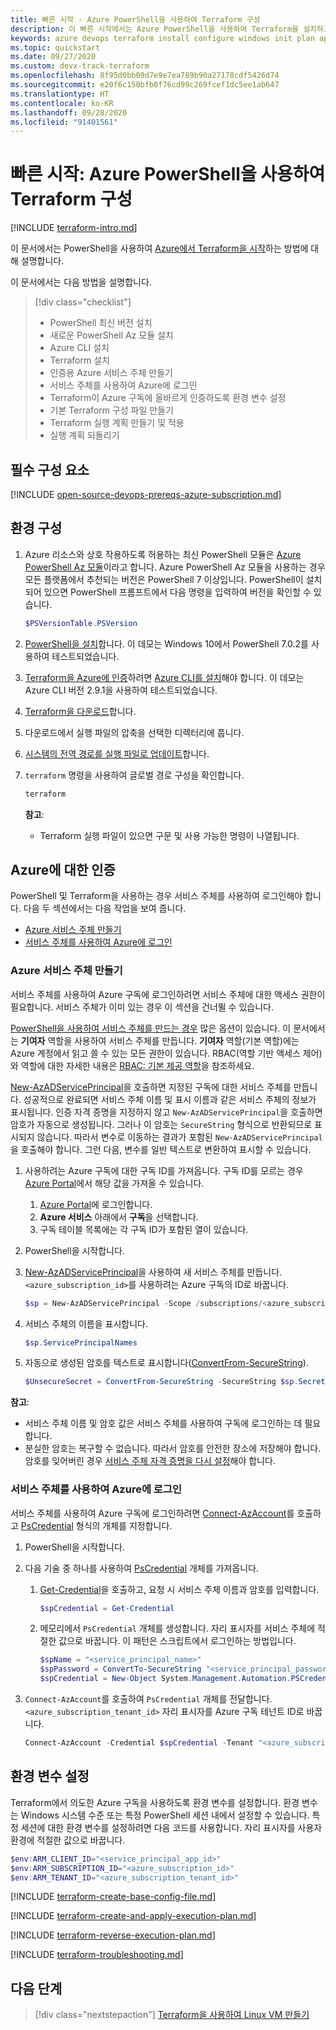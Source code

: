 ```yaml
---
title: 빠른 시작 - Azure PowerShell을 사용하여 Terraform 구성
description: 이 빠른 시작에서는 Azure PowerShell을 사용하여 Terraform을 설치하고 구성하는 방법을 알아봅니다.
keywords: azure devops terraform install configure windows init plan apply execution login rbac service principal automated script powershell
ms.topic: quickstart
ms.date: 09/27/2020
ms.custom: devx-track-terraform
ms.openlocfilehash: 8f95d0bb09d7e9e7ea789b90a27178cdf5426d74
ms.sourcegitcommit: e20f6c150bfb0f76cd99c269fcef1dc5ee1ab647
ms.translationtype: HT
ms.contentlocale: ko-KR
ms.lasthandoff: 09/28/2020
ms.locfileid: "91401561"
---
```

# <a name="quickstart-configure-terraform-using-azure-powershell"></a>빠른 시작: Azure PowerShell을 사용하여 Terraform 구성
 
[!INCLUDE [terraform-intro.md](includes/terraform-intro.md)]

이 문서에서는 PowerShell을 사용하여 [Azure에서 Terraform을 시작](https://www.terraform.io/docs/providers/azurerm/index.html)하는 방법에 대해 설명합니다.

이 문서에서는 다음 방법을 설명합니다.
> [!div class="checklist"]
> * PowerShell 최신 버전 설치
> * 새로운 PowerShell Az 모듈 설치
> * Azure CLI 설치
> * Terraform 설치
> * 인증용 Azure 서비스 주체 만들기
> * 서비스 주체를 사용하여 Azure에 로그인 
> * Terraform이 Azure 구독에 올바르게 인증하도록 환경 변수 설정
> * 기본 Terraform 구성 파일 만들기
> * Terraform 실행 계획 만들기 및 적용
> * 실행 계획 되돌리기

## <a name="prerequisites"></a>필수 구성 요소

[!INCLUDE [open-source-devops-prereqs-azure-subscription.md](../includes/open-source-devops-prereqs-azure-subscription.md)]

## <a name="configure-your-environment"></a>환경 구성

1. Azure 리소스와 상호 작용하도록 허용하는 최신 PowerShell 모듈은 [Azure PowerShell Az 모듈](/powershell/azure/new-azureps-module-az)이라고 합니다. Azure PowerShell Az 모듈을 사용하는 경우 모든 플랫폼에서 추천되는 버전은 PowerShell 7 이상입니다. PowerShell이 설치되어 있으면 PowerShell 프롬프트에서 다음 명령을 입력하여 버전을 확인할 수 있습니다.

    ```powershell
    $PSVersionTable.PSVersion
    ```

1. [PowerShell을 설치](/powershell/scripting/install/installing-powershell-core-on-windows)합니다. 이 데모는 Windows 10에서 PowerShell 7.0.2를 사용하여 테스트되었습니다.

1. [Terraform을 Azure에 인증](https://www.terraform.io/docs/providers/azurerm/guides/azure_cli.html)하려면 [Azure CLI를 설치](/cli/azure/install-azure-cli-windows)해야 합니다. 이 데모는 Azure CLI 버전 2.9.1을 사용하여 테스트되었습니다.

1. [Terraform을 다운로드](https://www.terraform.io/downloads.html)합니다.

1. 다운로드에서 실행 파일의 압축을 선택한 디렉터리에 풉니다.

1. [시스템의 전역 경로를 실행 파일로 업데이트](https://stackoverflow.com/questions/1618280/where-can-i-set-path-to-make-exe-on-windows)합니다.

1. `terraform` 명령을 사용하여 글로벌 경로 구성을 확인합니다.

    ```powershell
    terraform
    ```

    **참고**:
    - Terraform 실행 파일이 있으면 구문 및 사용 가능한 명령이 나열됩니다.

## <a name="authenticate-to-azure"></a>Azure에 대한 인증

PowerShell 및 Terraform을 사용하는 경우 서비스 주체를 사용하여 로그인해야 합니다. 다음 두 섹션에서는 다음 작업을 보여 줍니다.

- [Azure 서비스 주체 만들기](#create-an-azure-service-principal)
- [서비스 주체를 사용하여 Azure에 로그인](#log-in-to-azure-using-a-service-principal)


### <a name="span-idcreate-an-azure-service-principalcreate-an-azure-service-principal"></a><span id="create-an-azure-service-principal"/>Azure 서비스 주체 만들기

서비스 주체를 사용하여 Azure 구독에 로그인하려면 서비스 주체에 대한 액세스 권한이 필요합니다. 서비스 주체가 이미 있는 경우 이 섹션을 건너뛸 수 있습니다.

[PowerShell을 사용하여 서비스 주체를 만드는 경우](/powershell/azure/create-azure-service-principal-azureps) 많은 옵션이 있습니다. 이 문서에서는 **기여자** 역할을 사용하여 서비스 주체를 만듭니다. **기여자** 역할(기본 역할)에는 Azure 계정에서 읽고 쓸 수 있는 모든 권한이 있습니다. RBAC(역할 기반 액세스 제어)와 역할에 대한 자세한 내용은 [RBAC: 기본 제공 역할](/azure/active-directory/role-based-access-built-in-roles)을 참조하세요.

[New-AzADServicePrincipal](/powershell/module/Az.Resources/New-AzADServicePrincipal)을 호출하면 지정된 구독에 대한 서비스 주체를 만듭니다. 성공적으로 완료되면 서비스 주체 이름 및 표시 이름과 같은 서비스 주체의 정보가 표시됩니다. 인증 자격 증명을 지정하지 않고 `New-AzADServicePrincipal`을 호출하면 암호가 자동으로 생성됩니다. 그러나 이 암호는 `SecureString` 형식으로 반환되므로 표시되지 않습니다. 따라서 변수로 이동하는 결과가 포함된 `New-AzADServicePrincipal`을 호출해야 합니다. 그런 다음, 변수를 일반 텍스트로 변환하여 표시할 수 있습니다.

1. 사용하려는 Azure 구독에 대한 구독 ID를 가져옵니다. 구독 ID를 모르는 경우 [Azure Portal](https://portal.azure.com/)에서 해당 값을 가져올 수 있습니다.

    1. [Azure Portal](https://portal.azure.com/)에 로그인합니다.
    1. **Azure 서비스** 아래에서 **구독**을 선택합니다.
    1. 구독 테이블 목록에는 각 구독 ID가 포함된 열이 있습니다.

1. PowerShell을 시작합니다.

1. [New-AzADServicePrincipal](/powershell/module/az.resources/new-azadserviceprincipal)을 사용하여 새 서비스 주체를 만듭니다. `<azure_subscription_id>`를 사용하려는 Azure 구독의 ID로 바꿉니다.

    ```powershell
    $sp = New-AzADServicePrincipal -Scope /subscriptions/<azure_subscription_id>
    ```

1. 서비스 주체의 이름을 표시합니다.

    ```powershell
    $sp.ServicePrincipalNames
    ```

1. 자동으로 생성된 암호를 텍스트로 표시합니다([ConvertFrom-SecureString](/powershell/module/microsoft.powershell.security/convertfrom-securestring)).

    ```powershell
    $UnsecureSecret = ConvertFrom-SecureString -SecureString $sp.Secret -AsPlainText
    ```

**참고**:

- 서비스 주체 이름 및 암호 값은 서비스 주체를 사용하여 구독에 로그인하는 데 필요합니다.
- 분실한 암호는 복구할 수 없습니다. 따라서 암호를 안전한 장소에 저장해야 합니다. 암호를 잊어버린 경우 [서비스 주체 자격 증명을 다시 설정](/powershell/azure/create-azure-service-principal-azureps#reset-credentials)해야 합니다.

### <a name="span-idlog-in-to-azure-using-a-service-principallog-in-to-azure-using-a-service-principal"></a><span id="log-in-to-azure-using-a-service-principal"/>서비스 주체를 사용하여 Azure에 로그인

서비스 주체를 사용하여 Azure 구독에 로그인하려면 [Connect-AzAccount](/powershell/module/az.accounts/Connect-AzAccount)를 호출하고 [PsCredential](/dotnet/api/system.management.automation.pscredential) 형식의 개체를 지정합니다.

1. PowerShell을 시작합니다.

1. 다음 기술 중 하나를 사용하여 [PsCredential](/dotnet/api/system.management.automation.pscredential) 개체를 가져옵니다.

    1. [Get-Credential](/powershell/module/microsoft.powershell.security/get-credential)을 호출하고, 요청 시 서비스 주체 이름과 암호를 입력합니다.

        ```powershell
        $spCredential = Get-Credential
        ```

    1. 메모리에서 `PsCredential` 개체를 생성합니다. 자리 표시자를 서비스 주체에 적절한 값으로 바꿉니다. 이 패턴은 스크립트에서 로그인하는 방법입니다.

        ```powershell
        $spName = "<service_principal_name>"
        $spPassword = ConvertTo-SecureString "<service_principal_password>" -AsPlainText -Force
        $spCredential = New-Object System.Management.Automation.PSCredential($spName , $spPassword)
        ```

1. `Connect-AzAccount`를 호출하여 `PsCredential` 개체를 전달합니다. `<azure_subscription_tenant_id>` 자리 표시자를 Azure 구독 테넌트 ID로 바꿉니다.

    ```powershell
    Connect-AzAccount -Credential $spCredential -Tenant "<azure_subscription_tenant_id>" -ServicePrincipal
    ```

## <a name="set-environment-variables"></a>환경 변수 설정

Terraform에서 의도한 Azure 구독을 사용하도록 환경 변수를 설정합니다. 환경 변수는 Windows 시스템 수준 또는 특정 PowerShell 세션 내에서 설정할 수 있습니다. 특정 세션에 대한 환경 변수를 설정하려면 다음 코드를 사용합니다. 자리 표시자를 사용자 환경에 적절한 값으로 바꿉니다.

```powershell
$env:ARM_CLIENT_ID="<service_principal_app_id>"
$env:ARM_SUBSCRIPTION_ID="<azure_subscription_id>"
$env:ARM_TENANT_ID="<azure_subscription_tenant_id>"
```

[!INCLUDE [terraform-create-base-config-file.md](includes/terraform-create-base-config-file.md)]

[!INCLUDE [terraform-create-and-apply-execution-plan.md](includes/terraform-create-and-apply-execution-plan.md)]

[!INCLUDE [terraform-reverse-execution-plan.md](includes/terraform-reverse-execution-plan.md)]

[!INCLUDE [terraform-troubleshooting.md](includes/terraform-troubleshooting.md)]

## <a name="next-steps"></a>다음 단계

> [!div class="nextstepaction"]
> [Terraform을 사용하여 Linux VM 만들기](create-linux-virtual-machine-with-infrastructure.md)
